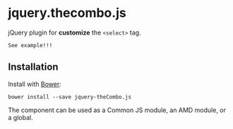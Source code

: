 # jquery.thecombo.js

jQuery plugin for **customize** the `<select>` tag.

    See example!!!

## Installation

Install with [Bower](http://bower.io):

```
bower install --save jquery-theCombo.js
```

The component can be used as a Common JS module, an AMD module, or a global.